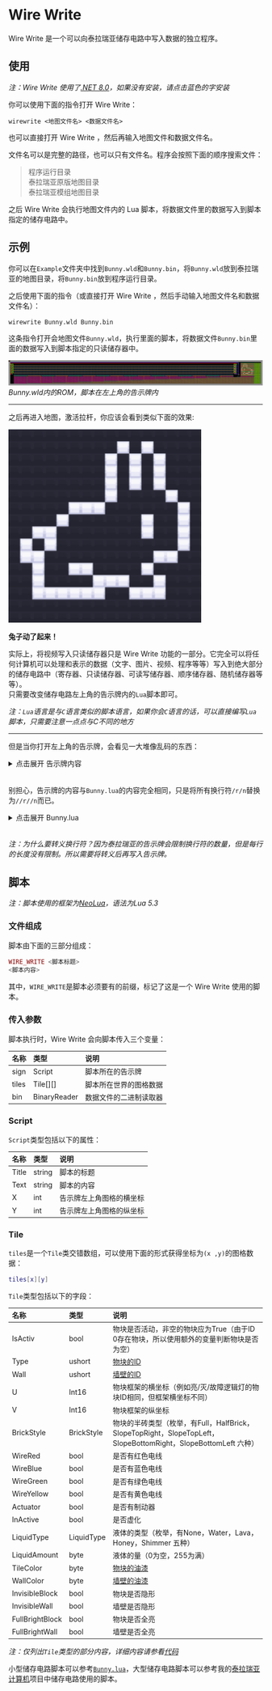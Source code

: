 # Wire Write
Wire Write 是一个可以向泰拉瑞亚储存电路中写入数据的独立程序。

## 使用

*注：Wire Write 使用了[.NET 8.0](https://dotnet.microsoft.com/zh-cn/download/dotnet/8.0 ".NET 8.0")，如果没有安装，请点击蓝色的字安装*

你可以使用下面的指令打开 Wire Write：

```shell
wirewrite <地图文件名> <数据文件名>
```

也可以直接打开 Wire Write ，然后再输入地图文件和数据文件名。  

文件名可以是完整的路径，也可以只有文件名。程序会按照下面的顺序搜索文件：

> 程序运行目录  
> 泰拉瑞亚原版地图目录  
> 泰拉瑞亚模组地图目录

之后 Wire Write 会执行地图文件内的 Lua 脚本，将数据文件里的数据写入到脚本指定的储存电路中。

## 示例

你可以在`Example`文件夹中找到`Bunny.wld`和`Bunny.bin`，将`Bunny.wld`放到泰拉瑞亚的地图目录，将`Bunny.bin`放到程序运行目录。  

之后使用下面的指令（或直接打开 Wire Write ，然后手动输入地图文件名和数据文件名）：

```shell
wirewrite Bunny.wld Bunny.bin
```

这条指令打开会地图文件`Bunny.wld`，执行里面的脚本，将数据文件`Bunny.bin`里面的数据写入到脚本指定的只读储存器中。

![Bunny.wld](./Image/Bunny.wld.png "Bunny.wld")  
*Bunny.wld内的ROM，脚本在左上角的告示牌内*
***
之后再进入地图，激活拉杆，你应该会看到类似下面的效果:

![Bunny Run](./Image/Bunny_Run.gif "Bunny Run")    

**兔子动了起来！**  

实际上，将视频写入只读储存器只是 Wire Write 功能的一部分。它完全可以将任何计算机可以处理和表示的数据（文字、图片、视频、程序等等）写入到绝大部分的储存电路中（寄存器、只读储存器、可读写储存器、顺序储存器、随机储存器等等）。  
只需要改变储存电路左上角的告示牌内的`Lua`脚本即可。 

*注：`Lua`语言是与`C`语言类似的脚本语言，如果你会`C`语言的话，可以直接编写`Lua`脚本，只需要注意一点点与C不同的地方*

***
但是当你打开左上角的告示牌，会看见一大堆像乱码的东西：  

<details>
<summary>点击展开 告示牌内容</summary>

![Script On Sign](./Image/Script_On_Sign.png "Script On Sign")  
</details>

######

别担心，告示牌的内容与`Bunny.lua`的内容完全相同，只是将所有换行符`/r/n`替换为`//r//n`而已。

<details>
<summary>点击展开 Bunny.lua</summary>

```lua
WIRE_WRITE BUNNY

-- 储存电路起始坐标相对于告示牌左上角坐标的偏移
Offset_X = 6
Offset_Y = 7

-- 储存电路最大行数，每行有四种颜色
Max_Line = 4
-- 屏幕像素大小
Max_Pixel_X = 16
Max_Pixel_Y = 14

-- 判断 data 的第 bit 位是否是1
function IsOne(data, bit)
	if(((1 << bit) & data) ~= 0) then
		return true
	else
		return false
	end
end

-- 遍历储存电路的所有行
for line = 0, Max_Line - 1, 1 do
	-- 遍历储存电路每行中所有颜色
	for color = 0, 3, 1 do
		-- 遍历屏幕的所有行
		for p_line = 0, Max_Pixel_Y - 1, 1 do
			-- 从数据文件中读取数据
			data = bin.ReadUInt16()
			-- 遍历屏幕每行中所有列
			for p_row = 0, Max_Pixel_X - 1, 1 do
				-- 计算出当前数据写入位置坐标
				-- 水平坐标为：告示牌水平坐标、水平偏移、每行最大像素倍屏幕行数、屏幕列数 之和 
				x = sign.X + Offset_X + p_line * Max_Pixel_X + p_row
				-- 竖直坐标为：告示牌竖直坐标、竖直偏移、三倍行数（每行有三格高） 之和 
				y = sign.Y + Offset_Y + line * 3
				-- 判断当前电线颜色，将电线设为数据当前位对应的值
				if(color == 0) then
					tiles[x][y].WireRed = IsOne(data, p_row)
				elseif(color == 1)then
					tiles[x][y].WireBlue = IsOne(data, p_row)
				elseif(color == 2)then
					tiles[x][y].WireGreen = IsOne(data, p_row)
				elseif(color == 3)then
					tiles[x][y].WireYellow = IsOne(data, p_row)
				end
			end
		end
	end
end
```
</details>  
  
######

*注：为什么要转义换行符？因为泰拉瑞亚的告示牌会限制换行符的数量，但是每行的长度没有限制。所以需要将转义后再写入告示牌。*

## 脚本

*注：脚本使用的框架为[NeoLua](https://github.com/neolithos/neolua)，语法为Lua 5.3*

### 文件组成
脚本由下面的三部分组成：

```lua
WIRE_WRITE <脚本标题>
<脚本内容>
```

其中，`WIRE_WRITE`是脚本必须要有的前缀，标记了这是一个 Wire Write 使用的脚本。  

### 传入参数
脚本执行时，Wire Write 会向脚本传入三个变量：

| 名称 | 类型 | 说明 |
| :--- | :--- | :--- |
| sign | Script | 脚本所在的告示牌 |
| tiles | Tile[][] | 脚本所在世界的图格数据 |
| bin | BinaryReader | 数据文件的二进制读取器 |

### Script
`Script`类型包括以下的属性：

| 名称 | 类型 | 说明 |
| :--- | :--- | :--- |
| Title | string | 脚本的标题 |
| Text | string | 脚本的内容 |
| X | int | 告示牌左上角图格的横坐标 |
| Y | int | 告示牌左上角图格的纵坐标 |

### Tile
`tiles`是一个`Tile`类交错数组，可以使用下面的形式获得坐标为`(x ,y)`的图格数据：

```lua
tiles[x][y]
```
`Tile`类型包括以下的字段：

| 名称 | 类型 | 说明 |
| :--- | :--- | :--- |
| IsActiv | bool | 物块是否活动，非空的物块应为True（由于ID 0存在物块，所以使用额外的变量判断物块是否为空） |
| Type | ushort | [物块的ID](https://terraria.wiki.gg/wiki/Tile_IDs "Tile IDs") |
| Wall | ushort | [墙壁的ID](https://terraria.wiki.gg/wiki/Wall_IDs "Wall IDs") |
| U | Int16 | 物块框架的横坐标（例如亮/灭/故障逻辑灯的物块ID相同，但框架横坐标不同） |
| V | Int16 | 物块框架的纵坐标 |
| BrickStyle | BrickStyle | 物块的半砖类型（枚举，有Full，HalfBrick，SlopeTopRight，SlopeTopLeft，SlopeBottomRight，SlopeBottomLeft 六种） |
| WireRed | bool | 是否有红色电线 |
| WireBlue | bool | 是否有蓝色电线 |
| WireGreen | bool | 是否有绿色电线 |
| WireYellow | bool | 是否有黄色电线 |
| Actuator | bool | 是否有制动器 |
| InActive | bool | 是否虚化 |
| LiquidType | LiquidType | 液体的类型（枚举，有None，Water，Lava，Honey，Shimmer 五种） |
| LiquidAmount | byte | 液体的量（0为空，255为满） |
| TileColor | byte | [物块的油漆](https://terraria.wiki.gg/wiki/Paints "Paints") |
| WallColor | byte | [墙壁的油漆](https://terraria.wiki.gg/wiki/Paints "Paints") |
| InvisibleBlock | bool | 物块是否隐形 |
| InvisibleWall | bool | 墙壁是否隐形 |
| FullBrightBlock | bool | 物块是否全亮 |
| FullBrightWall | bool | 墙壁是否全亮 |

*注：仅列出`Tile`类型的部分内容，详细内容请参看[代码](https://github.com/yfdyzjt/WireWrite/blob/master/Terraria/Tile.cs "Tile.cs")*  

小型储存电路脚本可以参考[`Bunny.lua`](https://github.com/yfdyzjt/WireWrite/blob/master/Example/Bunny.lua "Bunny.lua")，大型储存电路脚本可以参考我的[泰拉瑞亚计算机](https://github.com/yfdyzjt/terrariacomputer "Terraria Computer")项目中储存电路使用的脚本。